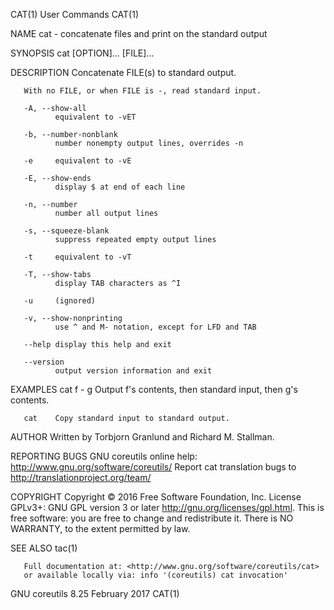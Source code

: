 CAT(1)                                                             User Commands                                                            CAT(1)

NAME
       cat - concatenate files and print on the standard output

SYNOPSIS
       cat [OPTION]... [FILE]...

DESCRIPTION
       Concatenate FILE(s) to standard output.

       With no FILE, or when FILE is -, read standard input.

       -A, --show-all
              equivalent to -vET

       -b, --number-nonblank
              number nonempty output lines, overrides -n

       -e     equivalent to -vE

       -E, --show-ends
              display $ at end of each line

       -n, --number
              number all output lines

       -s, --squeeze-blank
              suppress repeated empty output lines

       -t     equivalent to -vT

       -T, --show-tabs
              display TAB characters as ^I

       -u     (ignored)

       -v, --show-nonprinting
              use ^ and M- notation, except for LFD and TAB

       --help display this help and exit

       --version
              output version information and exit

EXAMPLES
       cat f - g
              Output f's contents, then standard input, then g's contents.

       cat    Copy standard input to standard output.

AUTHOR
       Written by Torbjorn Granlund and Richard M. Stallman.

REPORTING BUGS
       GNU coreutils online help: <http://www.gnu.org/software/coreutils/>
       Report cat translation bugs to <http://translationproject.org/team/>

COPYRIGHT
       Copyright © 2016 Free Software Foundation, Inc.  License GPLv3+: GNU GPL version 3 or later <http://gnu.org/licenses/gpl.html>.
       This is free software: you are free to change and redistribute it.  There is NO WARRANTY, to the extent permitted by law.

SEE ALSO
       tac(1)

       Full documentation at: <http://www.gnu.org/software/coreutils/cat>
       or available locally via: info '(coreutils) cat invocation'

GNU coreutils 8.25                                                 February 2017                                                            CAT(1)
